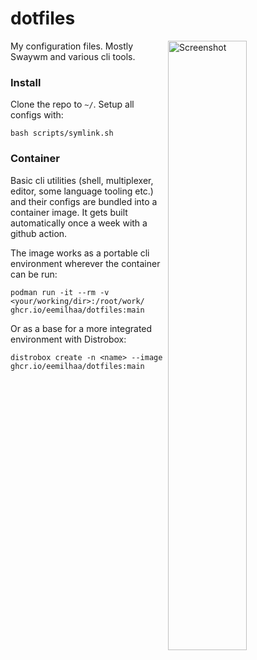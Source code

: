 # dotfiles

<img align="right" width="50%" src="https://github.com/user-attachments/assets/bd8d0427-aa58-4599-9acb-b5e2c0e3f234" alt="Screenshot">

My configuration files.
Mostly Swaywm and various cli tools.

### Install
Clone the repo to `~/`. Setup all configs with:
```console
bash scripts/symlink.sh
```

### Container
Basic cli utilities
(shell, multiplexer, editor, some language tooling etc.)
and their configs are bundled into a container image.
It gets built automatically once a week with a github action.

The image works as a portable cli environment wherever the container can be run:
```console
podman run -it --rm -v <your/working/dir>:/root/work/ ghcr.io/eemilhaa/dotfiles:main
```

Or as a base for a more integrated environment with Distrobox:
```console
distrobox create -n <name> --image ghcr.io/eemilhaa/dotfiles:main
```
